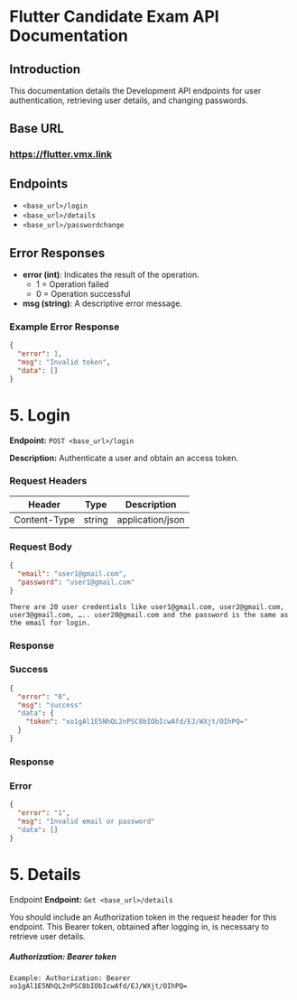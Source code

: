 # Flutter Candidate Exam API Documentation

## Introduction
This documentation details the Development API endpoints for user authentication, retrieving user details, and changing passwords.

## Base URL
### https://flutter.vmx.link


## Endpoints
- `<base_url>/login`
- `<base_url>/details`
- `<base_url>/passwordchange`

## Error Responses
- **error (int)**: Indicates the result of the operation.
  - 1 = Operation failed
  - 0 = Operation successful
- **msg (string)**: A descriptive error message.

### Example Error Response
```json
{
  "error": 1,
  "msg": "Invalid token",
  "data": [] 
}
```

# 5. Login

**Endpoint:** `POST <base_url>/login`

**Description:**
Authenticate a user and obtain an access token.

### Request Headers

| Header       | Type   | Description       |
|--------------|--------|-------------------|
| Content-Type | string | application/json  |

### Request Body
```json
{
  "email": "user1@gmail.com",
  "password": "user1@gmail.com"
}
```
`There are 20 user credentials like user1@gmail.com, user2@gmail.com, user3@gmail.com, ….. user20@gmail.com and the password is the same as the email for login.`


### Response
### Success

```json
{
  "error": "0",
  "msg": "success"
  "data": {
    "token": "xo1gAl1E5NhQL2nPSC8bIObIcwAfd/EJ/WXjt/OIhPQ="
  }
}
```

### Response
### Error

```json
{
  "error": "1",
  "msg": "Invalid email or password"
  "data": []
}
```
# 5. Details

Endpoint
**Endpoint:** `Get <base_url>/details`


You should include an Authorization token in the request header for this endpoint. This Bearer token, obtained after logging in, is necessary to retrieve user details.

##### Authorization: Bearer token

`Example: Authorization: Bearer xo1gAl1E5NhQL2nPSC8bIObIcwAfd/EJ/WXjt/OIhPQ=`
